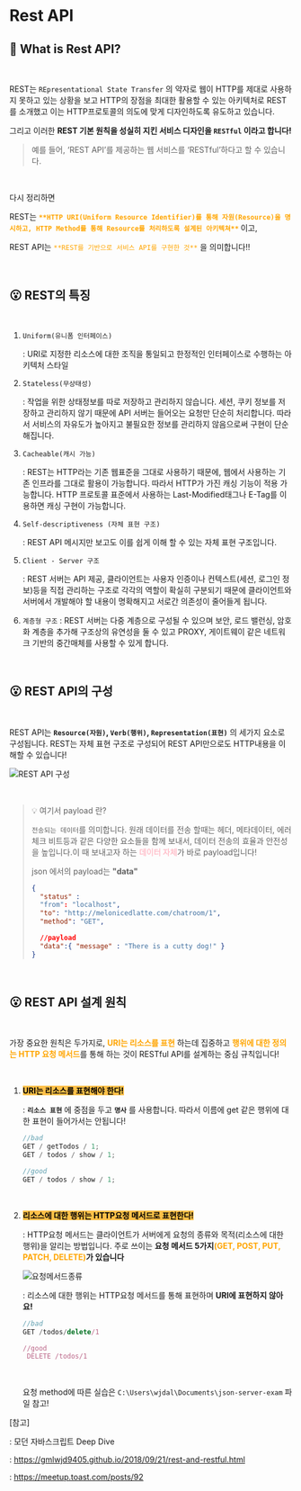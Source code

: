 # Rest API

## 🤔 What is Rest API?

<br>

REST는 `REpresentational State Transfer` 의 약자로 웹이 HTTP를 제대로 사용하지 못하고 있는 상황을 보고 HTTP의 장점을 최대한 활용할 수 있는 아키텍처로 REST를 소개했고 이는 HTTP프로토콜의 의도에 맞게 디자인하도록 유도하고 있습니다.

그리고 이러한 **REST 기본 원칙을 성실히 지킨 서비스 디자인을 `RESTful` 이라고 합니다!**

> 예를 들어, ‘REST API’를 제공하는 웹 서비스를 ‘RESTful’하다고 할 수 있습니다.

<br>

다시 정리하면

REST는 <span style="color:orange; font-weight:bold;"> `**HTTP URI(Uniform Resource Identifier)를 통해 자원(Resource)을 명시하고, HTTP Method를 통해 Resource를 처리하도록 설계된 아키텍쳐**` </span>이고,

REST API는 <span style="color:orange"> `**REST를 기반으로 서비스 API를 구현한 것**` </span>을 의미합니다!!

<br>

## 😮 REST의 특징

<br>

1. `Uniform(유니폼 인터페이스)`

   : URI로 지정한 리소스에 대한 조직을 통일되고 한정적인 인터페이스로 수행하는 아키텍처 스타일

2. `Stateless(무상태성)`

   : 작업을 위한 상태정보를 따로 저장하고 관리하지 않습니다. 세션, 쿠키 정보를 저장하고 관리하지 않기 때문에 API 서버는 들어오는 요청만 단순히 처리합니다. 따라서 서비스의 자유도가 높아지고 불필요한 정보를 관리하지 않음으로써 구현이 단순해집니다.

3. `Cacheable(캐시 가능)`

   : REST는 HTTP라는 기존 웹표준을 그대로 사용하기 때문에, 웹에서 사용하는 기존 인프라를 그대로 활용이 가능합니다. 따라서 HTTP가 가진 캐싱 기능이 적용 가능합니다. HTTP 프로토콜 표준에서 사용하는 Last-Modified태그나 E-Tag를 이용하면 캐싱 구현이 가능합니다.

4. `Self-descriptiveness (자체 표현 구조)`

   : REST API 메시지만 보고도 이를 쉽게 이해 할 수 있는 자체 표현 구조입니다.

5. `Client - Server 구조`

   : REST 서버는 API 제공, 클라이언트는 사용자 인증이나 컨텍스트(세션, 로그인 정보)등을 직접 관리하는 구조로 각각의 역할이 확실히 구분되기 때문에 클라이언트와 서버에서 개발해야 할 내용이 명확해지고 서로간 의존성이 줄어들게 됩니다.

6. `계층형 구조`
   : REST 서버는 다중 계층으로 구성될 수 있으며 보안, 로드 밸런싱, 암호화 계층을 추가해 구조상의 유연성을 둘 수 있고 PROXY, 게이트웨이 같은 네트워크 기반의 중간매체를 사용할 수 있게 합니다.

<br>

## 😮 REST API의 구성

<br>

REST API는 **`Resource(자원)`, `Verb(행위)`, `Representation(표현)`** 의 세가지 요소로 구성됩니다. REST는 자체 표현 구조로 구성되어 REST API만으로도 HTTP내용을 이해할 수 있습니다!

![REST API 구성](https://user-images.githubusercontent.com/75834421/120059882-35c6a800-c08f-11eb-8ef4-22af6b313a7e.png)

<br>

> 💡 여기서 payload 란?
>
> `전송되는 데이터`를 의미합니다. 원래 데이터를 전송 할때는 헤더, 메타데이터, 에러 체크 비트등과 같은 다양한 요소들을 함께 보내서, 데이터 전송의 효율과 안전성을 높입니다.이 때 보내고자 하는 <span style="color: pink; font-weight:bold;"> 데이터 자체</span>가 바로 payload입니다!
>
> json 에서의 payload는 **"data"**
>
> ```json
> {
> 	"status" :
> 	"from": "localhost",
> 	"to": "http://melonicedlatte.com/chatroom/1",
> 	"method": "GET",
>
>   //payload
> 	"data":{ "message" : "There is a cutty dog!" }
> }
> ```

<br>

## 😮 REST API 설계 원칙

<br>

가장 중요한 원칙은 두가지로, <span style="color:orange; font-weight:bold">URI는 리소스를 표현</span> 하는데 집중하고 <span style="color:orange; font-weight:bold">행위에 대한 정의는 HTTP 요청 메서드</span>를 통해 하는 것이 RESTful API를 설계하는 중심 규칙입니다!

<br>

1.  <span style="background-color:#ffc048; font-weight:bold; color:black">URI는 리소스를 표현해야 한다!</span>

    : **`리소스 표현`** 에 중점을 두고 **`명사`** 를 사용합니다. 따라서 이름에 get 같은 행위에 대한 표현이 들어가서는 안됩니다!

    ```jsx
    //bad
    GET / getTodos / 1;
    GET / todos / show / 1;

    //good
    GET / todos / show / 1;
    ```

    <br>

2.  <span style="background-color:#ffc048; font-weight:bold; color:black">리소스에 대한 행위는 HTTP요청 메서드로 표현한다!</span>

    : HTTP요청 메서드는 클라이언트가 서버에게 요청의 종류와 목적(리소스에 대한 행위)을 알리는 방법입니다. 주로 쓰이는 **요청 메서드 5가지<span style="color:orange">(GET, POST, PUT, PATCH, DELETE)</span>가 있습니다**

    ![요청메서드종류](https://user-images.githubusercontent.com/75834421/120064367-be9d0e00-c0a6-11eb-851f-47363ae451d4.png)

    : 리소스에 대한 행위는 HTTP요청 메서드를 통해 표현하며 **URI에 표현하지 않아요!**

    ```jsx
    //bad
    GET /todos/delete/1

    //good
     DELETE /todos/1
    ```

    <br>

    요청 method에 따른 실습은 `C:\Users\wjdal\Documents\json-server-exam` 파일 참고!

[참고]

: 모던 자바스크립트 Deep Dive

: https://gmlwjd9405.github.io/2018/09/21/rest-and-restful.html

: https://meetup.toast.com/posts/92
